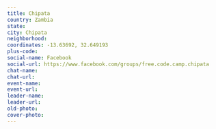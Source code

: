 ```yaml
---
title: Chipata
country: Zambia
state: 
city: Chipata
neighborhood: 
coordinates: -13.63692, 32.649193
plus-code:
social-name: Facebook
social-url: https://www.facebook.com/groups/free.code.camp.chipata
chat-name:
chat-url:
event-name:
event-url:
leader-name:
leader-url:
old-photo: 
cover-photo:
---
```

